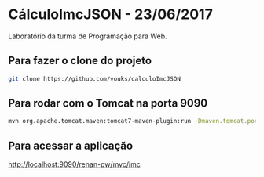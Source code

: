 # CálculoImcJSON - 23/06/2017

Laboratório da turma de Programação para Web.

## Para fazer o clone do projeto

```bash
git clone https://github.com/vouks/calculoImcJSON
```

## Para rodar com o Tomcat na porta 9090

```bash
mvn org.apache.tomcat.maven:tomcat7-maven-plugin:run -Dmaven.tomcat.port=9090
```

## Para acessar a aplicação

[http://localhost:9090/renan-pw/mvc/imc](http://localhost:9090/renan-pw/mvc/imc)

